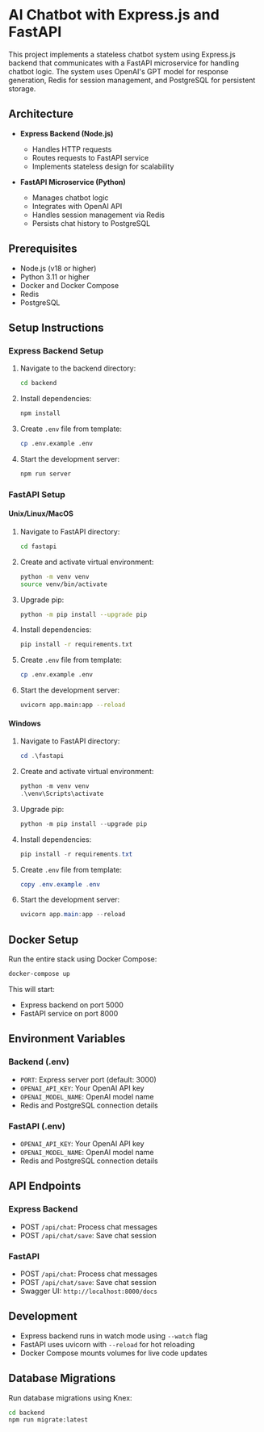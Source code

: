 # AI Chatbot with Express.js and FastAPI

This project implements a stateless chatbot system using Express.js backend that communicates with a FastAPI microservice for handling chatbot logic. The system uses OpenAI's GPT model for response generation, Redis for session management, and PostgreSQL for persistent storage.

## Architecture

- **Express Backend (Node.js)**

  - Handles HTTP requests
  - Routes requests to FastAPI service
  - Implements stateless design for scalability

- **FastAPI Microservice (Python)**
  - Manages chatbot logic
  - Integrates with OpenAI API
  - Handles session management via Redis
  - Persists chat history to PostgreSQL

## Prerequisites

- Node.js (v18 or higher)
- Python 3.11 or higher
- Docker and Docker Compose
- Redis
- PostgreSQL

## Setup Instructions

### Express Backend Setup

1. Navigate to the backend directory:

   ```bash
   cd backend
   ```

2. Install dependencies:

   ```bash
   npm install
   ```

3. Create `.env` file from template:

   ```bash
   cp .env.example .env
   ```

4. Start the development server:
   ```bash
   npm run server
   ```

### FastAPI Setup

#### Unix/Linux/MacOS

1. Navigate to FastAPI directory:

   ```bash
   cd fastapi
   ```

2. Create and activate virtual environment:

   ```bash
   python -m venv venv
   source venv/bin/activate
   ```

3. Upgrade pip:

   ```bash
   python -m pip install --upgrade pip
   ```

4. Install dependencies:

   ```bash
   pip install -r requirements.txt
   ```

5. Create `.env` file from template:

   ```bash
   cp .env.example .env
   ```

6. Start the development server:
   ```bash
   uvicorn app.main:app --reload
   ```

#### Windows

1. Navigate to FastAPI directory:

   ```powershell
   cd .\fastapi
   ```

2. Create and activate virtual environment:

   ```powershell
   python -m venv venv
   .\venv\Scripts\activate
   ```

3. Upgrade pip:

   ```powershell
   python -m pip install --upgrade pip
   ```

4. Install dependencies:

   ```powershell
   pip install -r requirements.txt
   ```

5. Create `.env` file from template:

   ```powershell
   copy .env.example .env
   ```

6. Start the development server:
   ```powershell
   uvicorn app.main:app --reload
   ```

## Docker Setup

Run the entire stack using Docker Compose:

```bash
docker-compose up
```

This will start:

- Express backend on port 5000
- FastAPI service on port 8000

## Environment Variables

### Backend (.env)

- `PORT`: Express server port (default: 3000)
- `OPENAI_API_KEY`: Your OpenAI API key
- `OPENAI_MODEL_NAME`: OpenAI model name
- Redis and PostgreSQL connection details

### FastAPI (.env)

- `OPENAI_API_KEY`: Your OpenAI API key
- `OPENAI_MODEL_NAME`: OpenAI model name
- Redis and PostgreSQL connection details

## API Endpoints

### Express Backend

- POST `/api/chat`: Process chat messages
- POST `/api/chat/save`: Save chat session

### FastAPI

- POST `/api/chat`: Process chat messages
- POST `/api/chat/save`: Save chat session
- Swagger UI: `http://localhost:8000/docs`

## Development

- Express backend runs in watch mode using `--watch` flag
- FastAPI uses uvicorn with `--reload` for hot reloading
- Docker Compose mounts volumes for live code updates

## Database Migrations

Run database migrations using Knex:

```bash
cd backend
npm run migrate:latest
```
